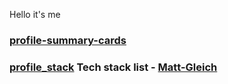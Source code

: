 Hello it's me

### [profile-summary-cards](https://github.com/daddykoala)

### [profile_stack](https://github.com/daddykoala) Tech stack list - [Matt-Gleich](https://github.com/daddykoala) 